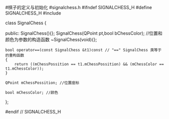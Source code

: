 #棋子的定义与初始化
#signalchess.h
#ifndef SIGNALCHESS_H
#define SIGNALCHESS_H
#include <QPoint>

class SignalChess
{


public:
    SignalChess(){};
    SignalChess(QPoint pt,bool bChessColor);  //位置和颜色为参数的构造函数
    ~SignalChess(void){};

    bool operator==(const SignalChess &t1)const // "==" SignalChess 类等于的重构函数
    {
        return ((mChessPossition == t1.mChessPossition) && (mChessColor == t1.mChessColor));
    }

    QPoint mChessPossition; //位置座标

    bool mChessColor; //颜色

};

#endif // SIGNALCHESS_H
